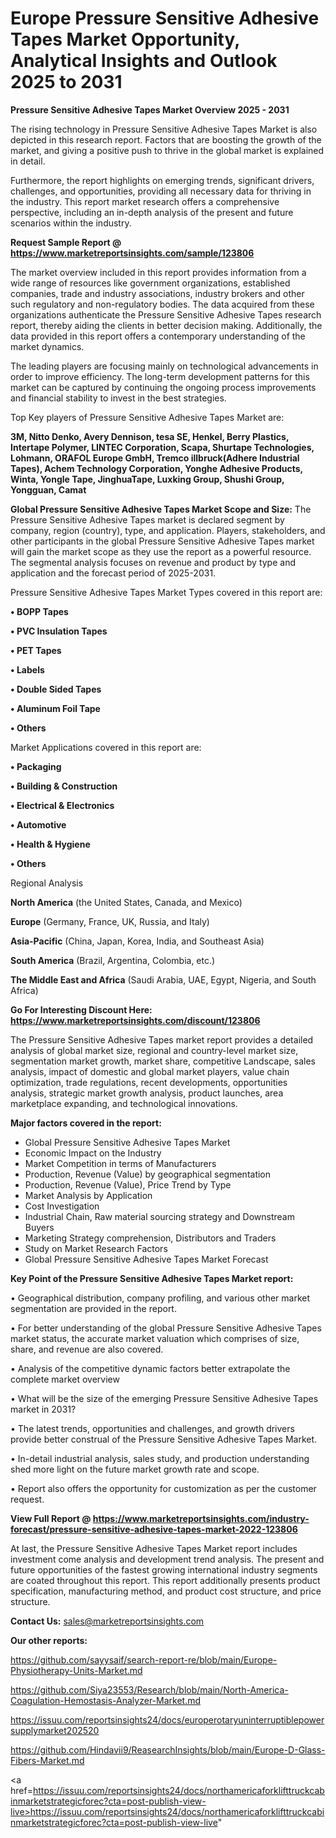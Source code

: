 # Europe Pressure Sensitive Adhesive Tapes Market Opportunity, Analytical Insights and Outlook 2025 to 2031

<Strong> Pressure Sensitive Adhesive Tapes Market Overview 2025 - 2031</strong>

The rising technology in Pressure Sensitive Adhesive Tapes Market is also depicted in this research report. Factors that are boosting the growth of the market, and giving a positive push to thrive in the global market is explained in detail.

Furthermore, the report highlights on emerging trends, significant drivers, challenges, and opportunities, providing all necessary data for thriving in the industry. This report market research offers a comprehensive perspective, including an in-depth analysis of the present and future scenarios within the industry.

<strong>Request Sample Report @ <a href=https://www.marketreportsinsights.com/sample/123806>https://www.marketreportsinsights.com/sample/123806</a></strong>

The market overview included in this report provides information from a wide range of resources like government organizations, established companies, trade and industry associations, industry brokers and other such regulatory and non-regulatory bodies. The data acquired from these organizations authenticate the Pressure Sensitive Adhesive Tapes research report, thereby aiding the clients in better decision making. Additionally, the data provided in this report offers a contemporary understanding of the market dynamics.

The leading players are focusing mainly on technological advancements in order to improve efficiency. The long-term development patterns for this market can be captured by continuing the ongoing process improvements and financial stability to invest in the best strategies.

Top Key players of Pressure Sensitive Adhesive Tapes Market are:

<strong>3M, Nitto Denko, Avery Dennison, tesa SE, Henkel, Berry Plastics, Intertape Polymer, LINTEC Corporation, Scapa, Shurtape Technologies, Lohmann, ORAFOL Europe GmbH, Tremco illbruck(Adhere Industrial Tapes), Achem Technology Corporation, Yonghe Adhesive Products, Winta, Yongle Tape, JinghuaTape, Luxking Group, Shushi Group, Yongguan, Camat</strong>

<strong><b>Global Pressure Sensitive Adhesive Tapes Market Scope and Size:</b></strong>
The Pressure Sensitive Adhesive Tapes market is declared segment by company, region (country), type, and application. Players, stakeholders, and other participants in the global Pressure Sensitive Adhesive Tapes market will gain the market scope as they use the report as a powerful resource. The segmental analysis focuses on revenue and product by type and application and the forecast period of 2025-2031.

Pressure Sensitive Adhesive Tapes Market Types covered in this report are:

<strong>• BOPP Tapes

• PVC Insulation Tapes

• PET Tapes

• Labels

• Double Sided Tapes

• Aluminum Foil Tape

• Others</strong>

Market Applications covered in this report are:

<strong>• Packaging

• Building & Construction

• Electrical & Electronics

• Automotive

• Health & Hygiene

• Others</strong> 

Regional Analysis

<strong>North America</strong> (the United States, Canada, and Mexico)

<strong>Europe</strong> (Germany, France, UK, Russia, and Italy)

<strong>Asia-Pacific</strong> (China, Japan, Korea, India, and Southeast Asia)

<strong>South America</strong> (Brazil, Argentina, Colombia, etc.)

<strong>The Middle East and Africa</strong> (Saudi Arabia, UAE, Egypt, Nigeria, and South Africa)

<strong>Go For Interesting Discount Here: <a href=https://www.marketreportsinsights.com/discount/123806>https://www.marketreportsinsights.com/discount/123806</a></strong>

The Pressure Sensitive Adhesive Tapes market report provides a detailed analysis of global market size, regional and country-level market size, segmentation market growth, market share, competitive Landscape, sales analysis, impact of domestic and global market players, value chain optimization, trade regulations, recent developments, opportunities analysis, strategic market growth analysis, product launches, area marketplace expanding, and technological innovations.

<strong><b>Major factors covered in the report:</b></strong>
<ul>
  <li>Global Pressure Sensitive Adhesive Tapes Market </li>
  <li>Economic Impact on the Industry</li>
  <li>Market Competition in terms of Manufacturers</li>
  <li>Production, Revenue (Value) by geographical segmentation</li>
  <li>Production, Revenue (Value), Price Trend by Type</li>
  <li>Market Analysis by Application</li>
  <li>Cost Investigation</li>
  <li>Industrial Chain, Raw material sourcing strategy and Downstream Buyers</li>
  <li>Marketing Strategy comprehension, Distributors and Traders</li>
  <li>Study on Market Research Factors</li>
  <li>Global Pressure Sensitive Adhesive Tapes Market Forecast</li>
</ul>

<strong><b>Key Point of the Pressure Sensitive Adhesive Tapes Market report:</b></strong>

• Geographical distribution, company profiling, and various other market segmentation are provided in the report.

• For better understanding of the global Pressure Sensitive Adhesive Tapes market status, the accurate market valuation which comprises of size, share, and revenue are also covered.

• Analysis of the competitive dynamic factors better extrapolate the complete market overview

• What will be the size of the emerging Pressure Sensitive Adhesive Tapes market in 2031?

• The latest trends, opportunities and challenges, and growth drivers provide better construal of the Pressure Sensitive Adhesive Tapes Market.

• In-detail industrial analysis, sales study, and production understanding shed more light on the future market growth rate and scope.

• Report also offers the opportunity for customization as per the customer request.

<strong><b>View Full Report @ <a href=https://www.marketreportsinsights.com/industry-forecast/pressure-sensitive-adhesive-tapes-market-2022-123806>https://www.marketreportsinsights.com/industry-forecast/pressure-sensitive-adhesive-tapes-market-2022-123806</a></b></strong>


At last, the Pressure Sensitive Adhesive Tapes Market report includes investment come analysis and development trend analysis. The present and future opportunities of the fastest growing international industry segments are coated throughout this report. This report additionally presents product specification, manufacturing method, and product cost structure, and price structure.

<strong>Contact Us:</strong>
sales@marketreportsinsights.com

<strong>Our other reports:</strong>

<a href=https://github.com/sayysaif/search-report-re/blob/main/Europe-Physiotherapy-Units-Market.md>https://github.com/sayysaif/search-report-re/blob/main/Europe-Physiotherapy-Units-Market.md</a>

<a href=https://github.com/Siya23553/Research/blob/main/North-America-Coagulation-Hemostasis-Analyzer-Market.md>https://github.com/Siya23553/Research/blob/main/North-America-Coagulation-Hemostasis-Analyzer-Market.md</a>

<a href=https://issuu.com/reportsinsights24/docs/europerotaryuninterruptiblepowersupplymarket202520>https://issuu.com/reportsinsights24/docs/europerotaryuninterruptiblepowersupplymarket202520</a>

<a href=https://github.com/Hindavii9/ReasearchInsights/blob/main/Europe-D-Glass-Fibers-Market.md>https://github.com/Hindavii9/ReasearchInsights/blob/main/Europe-D-Glass-Fibers-Market.md</a>

<a href=https://issuu.com/reportsinsights24/docs/northamericaforklifttruckcabinmarketstrategicforec?cta=post-publish-view-live>https://issuu.com/reportsinsights24/docs/northamericaforklifttruckcabinmarketstrategicforec?cta=post-publish-view-live</a>"
